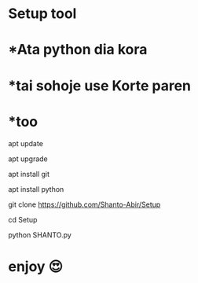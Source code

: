 # Setup tool
# *Ata python dia kora
# *tai sohoje use Korte paren


# *too 

 apt update 
 
 apt upgrade 
 
 apt install git 
 
 apt install python 
 
 git clone https://github.com/Shanto-Abir/Setup 
 
 cd Setup
 
 python SHANTO.py 


# enjoy 😍
